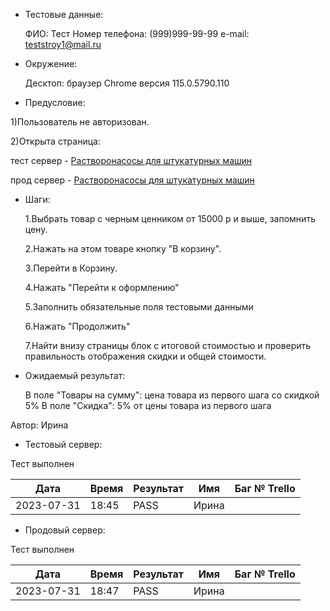 - Тестовые данные: 
  
  ФИО: Тест
  Номер телефона: (999)999-99-99
  e-mail: teststroy1@mail.ru

- Окружение: 
  
  Десктоп: браузер Chrome версия 115.0.5790.110

- Предусловие:

1)Пользователь не авторизован.

2)Открыта страница:

тест сервер - [Растворонасосы для штукатурных машин](https://test2.stroyrem-nn.ru/catalog/rastvoronasosy)

прод сервер - [Растворонасосы для штукатурных машин](https://stroyrem-nn.ru/catalog/rastvoronasosy)

- Шаги:
  
  1.Выбрать товар с черным ценником от 15000 р и выше, запомнить цену. 
  
  2.Нажать на этом товаре кнопку "В корзину".
  
  3.Перейти в Корзину.
  
  4.Нажать "Перейти к оформлению"
  
  5.Заполнить обязательные поля тестовыми данными 
  
  6.Нажать "Продолжить"
  
  7.Найти внизу страницы блок с итоговой стоимостью и проверить правильность отображения скидки и общей стоимости.

- Ожидаемый результат:
  
  В поле "Товары на сумму": цена товара из первого шага со скидкой 5%
  В поле "Скидка": 5% от цены товара из первого шага

Автор: Ирина

- Тестовый сервер:

Тест выполнен

| Дата       | Время | Результат | Имя   | Баг № Trello |
| ---------- | ----- | --------- | ----- | ------------ |
| 2023-07-31 | 18:45 | PASS      | Ирина |              |

- Продовый сервер:

Тест выполнен

| Дата       | Время | Результат | Имя   | Баг № Trello |
| ---------- | ----- | --------- | ----- | ------------ |
| 2023-07-31 | 18:47 | PASS      | Ирина |              |
